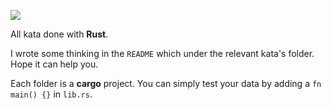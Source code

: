 ![](https://www.codewars.com/users/AurevoirXavier/badges/small)

All kata done with **Rust**.

I wrote some thinking in the `README` which under the relevant kata's folder. Hope it can help you. 

Each folder is a **cargo** project. You can simply test your data by adding a `fn main() {}` in `lib.rs`.